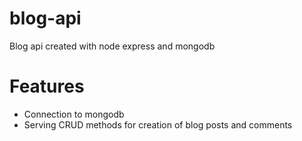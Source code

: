 # blog-api

Blog api created with node express and mongodb

# Features

- Connection to mongodb
- Serving CRUD methods for creation of blog posts and comments
